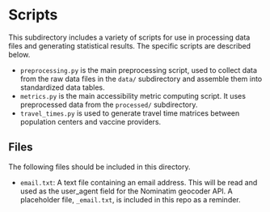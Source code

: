 # Scripts

This subdirectory includes a variety of scripts for use in processing data files and generating statistical results. The specific scripts are described below.

* `preprocessing.py` is the main preprocessing script, used to collect data from the raw data files in the `data/` subdirectory and assemble them into standardized data tables.
* `metrics.py` is the main accessibility metric computing script. It uses preprocessed data from the `processed/` subdirectory.
* `travel_times.py` is used to generate travel time matrices between population centers and vaccine providers.

## Files

The following files should be included in this directory.

* `email.txt`: A text file containing an email address. This will be read and used as the user_agent field for the Nominatim geocoder API. A placeholder file, `_email.txt`, is included in this repo as a reminder.
